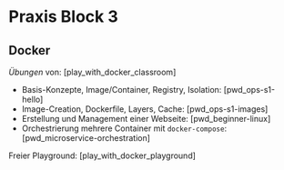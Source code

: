 Praxis Block 3
==============


Docker
------

*Übungen* von: [play_with_docker_classroom]

* Basis-Konzepte, Image/Container, Registry, Isolation: [pwd_ops-s1-hello]
* Image-Creation, Dockerfile, Layers, Cache: [pwd_ops-s1-images]
* Erstellung und Management einer Webseite: [pwd_beginner-linux]
* Orchestrierung mehrere Container mit `docker-compose`: [pwd_microservice-orchestration]

Freier Playground: [play_with_docker_playground]
